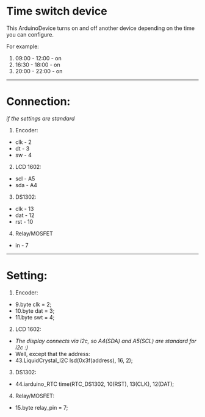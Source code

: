 Time switch device
==================
This ArduinoDevice turns on and off another device depending on the time you can configure.

For example:
  1. 09:00 - 12:00 - on
  2. 16:30 - 18:00 - on
  3. 20:00 - 22:00 - on
***
Connection:
===
*if the settings are standard*
1. Encoder:
* clk - 2
* dt - 3
* sw - 4
2. LCD 1602:
* scl - A5
* sda - A4
3. DS1302:
* clk - 13
* dat - 12
* rst - 10
4. Relay/MOSFET
* in - 7
***
Setting:
===
1. Encoder:
* 9.byte clk = 2;
*	10.byte dat = 3;
*	11.byte swt = 4;
2. LCD 1602:
* *The display connects via i2c, so A4(SDA) and A5(SCL) are standard for i2c :)*
* Well, except that the address:
* 43.LiquidCrystal_I2C lsd(0x3f(address), 16, 2);
3. DS1302:
* 44.iarduino_RTC time(RTC_DS1302, 10(RST), 13(CLK), 12(DAT);
4. Relay/MOSFET:
* 15.byte relay_pin = 7;
